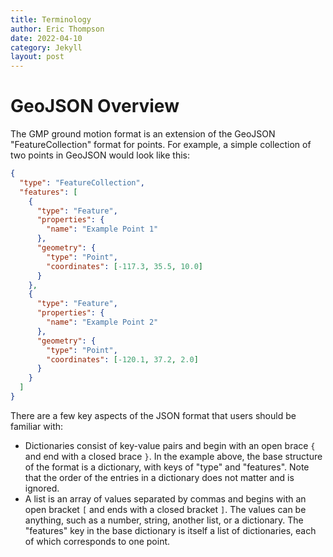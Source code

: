 ```yaml
---
title: Terminology
author: Eric Thompson
date: 2022-04-10
category: Jekyll
layout: post
---
```


# GeoJSON Overview


The GMP ground motion format is an extension of the GeoJSON "FeatureCollection"
format for points. For example, a simple collection of two points in GeoJSON
would look like this:
```json
{
  "type": "FeatureCollection",
  "features": [
    {
      "type": "Feature",
      "properties": {
        "name": "Example Point 1"
      },
      "geometry": {
        "type": "Point",
        "coordinates": [-117.3, 35.5, 10.0]
      }
    },
    {
      "type": "Feature",
      "properties": {
        "name": "Example Point 2"
      },
      "geometry": {
        "type": "Point",
        "coordinates": [-120.1, 37.2, 2.0]
      }
    }
  ]
}
```

There are a few key aspects of the JSON format that users should be familiar
with:

  - Dictionaries consist of key-value pairs and begin with an open brace `{` 
    and end with a closed brace `}`. In the example above, the base structure 
    of the format is a dictionary, with keys of "type" and "features". Note 
    that the order of the entries in a dictionary does not matter and is
    ignored. 
  - A list is an array of values separated by commas and begins with an open 
    bracket `[` and ends with a closed bracket `]`. The values can be anything,
    such as a number, string, another list, or a dictionary. The "features" key
    in the base dictionary is itself a list of dictionaries, each of which
    corresponds to one point.